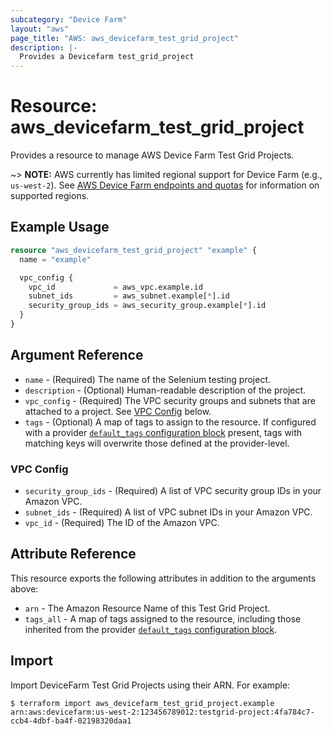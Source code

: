 ```yaml
---
subcategory: "Device Farm"
layout: "aws"
page_title: "AWS: aws_devicefarm_test_grid_project"
description: |-
  Provides a Devicefarm test_grid_project
---
```


# Resource: aws_devicefarm_test_grid_project

Provides a resource to manage AWS Device Farm Test Grid Projects.

~> **NOTE:** AWS currently has limited regional support for Device Farm (e.g., `us-west-2`). See [AWS Device Farm endpoints and quotas](https://docs.aws.amazon.com/general/latest/gr/devicefarm.html) for information on supported regions.

## Example Usage

```terraform
resource "aws_devicefarm_test_grid_project" "example" {
  name = "example"

  vpc_config {
    vpc_id             = aws_vpc.example.id
    subnet_ids         = aws_subnet.example[*].id
    security_group_ids = aws_security_group.example[*].id
  }
}
```

## Argument Reference

* `name` - (Required) The name of the Selenium testing project.
* `description` - (Optional) Human-readable description of the project.
* `vpc_config` - (Required) The VPC security groups and subnets that are attached to a project. See [VPC Config](#vpc-config) below.
* `tags` - (Optional) A map of tags to assign to the resource. If configured with a provider [`default_tags` configuration block](https://registry.terraform.io/providers/hashicorp/aws/latest/docs#default_tags-configuration-block) present, tags with matching keys will overwrite those defined at the provider-level.

### VPC Config

* `security_group_ids` - (Required) A list of VPC security group IDs in your Amazon VPC.
* `subnet_ids` - (Required) A list of VPC subnet IDs in your Amazon VPC.
* `vpc_id` - (Required) The ID of the Amazon VPC.

## Attribute Reference

This resource exports the following attributes in addition to the arguments above:

* `arn` - The Amazon Resource Name of this Test Grid Project.
* `tags_all` - A map of tags assigned to the resource, including those inherited from the provider [`default_tags` configuration block](https://registry.terraform.io/providers/hashicorp/aws/latest/docs#default_tags-configuration-block).

## Import

Import DeviceFarm Test Grid Projects using their ARN. For example:

```
$ terraform import aws_devicefarm_test_grid_project.example arn:aws:devicefarm:us-west-2:123456789012:testgrid-project:4fa784c7-ccb4-4dbf-ba4f-02198320daa1
```
